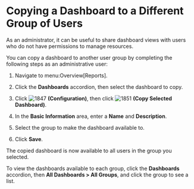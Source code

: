 # Copying a Dashboard to a Different Group of Users

As an administrator, it can be useful to share dashboard views with
users who do not have permissions to manage resources.

You can copy a dashboard to another user group by completing the
following steps as an administrative user:

1.  Navigate to menu:Overview\[Reports\].

2.  Click the **Dashboards** accordion, then select the dashboard to
    copy.

3.  Click ![1847](1847.png) **(Configuration)**, then click
    ![1851](1851.png) **(Copy Selected Dashboard)**.

4.  In the **Basic Information** area, enter a **Name** and
    **Description**.

5.  Select the group to make the dashboard available to.

6.  Click **Save**.

The copied dashboard is now available to all users in the group you
selected.

To view the dashboards available to each group, click the **Dashboards**
accordion, then **All Dashboards \> All Groups**, and click the group to
see a list.
